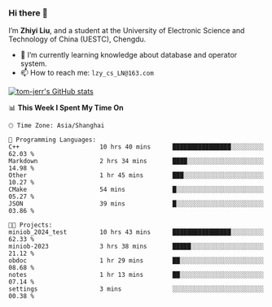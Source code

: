 ### Hi there 👋
I’m **Zhiyi Liu**, and a student at the University of Electronic Science and Technology of China (UESTC), Chengdu.
- 🌱 I’m currently learning knowledge about database and operator system.
- 📫 How to reach me: `lzy_cs_LN@163.com`
  
[![tom-jerr's GitHub stats](https://github-readme-stats.vercel.app/api?username=tom-jerr&hide=prs,stars&show_icons=true)](https://github.com/tom-jerr/github-readme-stats)





<!--
**tom-jerr/tom-jerr** is a ✨ _special_ ✨ repository because its `README.md` (this file) appears on your GitHub profile.

Here are some ideas to get you started:

- 🔭 I’m currently working on ...

- 👯 I’m looking to collaborate on ...
- 🤔 I’m looking for help with ...
- 💬 Ask me about ...
 ...
- 😄 Pronouns: ...
- ⚡ Fun fact: ...
-->

<!--START_SECTION:waka-->
📊 **This Week I Spent My Time On** 

```text
🕑︎ Time Zone: Asia/Shanghai

💬 Programming Languages: 
C++                      10 hrs 40 mins      ████████████████░░░░░░░░░   62.03 % 
Markdown                 2 hrs 34 mins       ████░░░░░░░░░░░░░░░░░░░░░   14.98 % 
Other                    1 hr 45 mins        ███░░░░░░░░░░░░░░░░░░░░░░   10.27 % 
CMake                    54 mins             █░░░░░░░░░░░░░░░░░░░░░░░░   05.27 % 
JSON                     39 mins             █░░░░░░░░░░░░░░░░░░░░░░░░   03.86 % 

🐱‍💻 Projects: 
miniob_2024_test         10 hrs 43 mins      ████████████████░░░░░░░░░   62.33 % 
miniob-2023              3 hrs 38 mins       █████░░░░░░░░░░░░░░░░░░░░   21.12 % 
obdoc                    1 hr 29 mins        ██░░░░░░░░░░░░░░░░░░░░░░░   08.68 % 
notes                    1 hr 13 mins        ██░░░░░░░░░░░░░░░░░░░░░░░   07.14 % 
settings                 3 mins              ░░░░░░░░░░░░░░░░░░░░░░░░░   00.38 % 
```


<!--END_SECTION:waka-->

